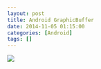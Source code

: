 ```yaml
---
layout: post
title: Android GraphicBuffer
date: 2014-11-05 01:15:00
categories: [Android]
tags: []
---
```

![](http://img.blog.csdn.net/20141105011447452)   

   
    
